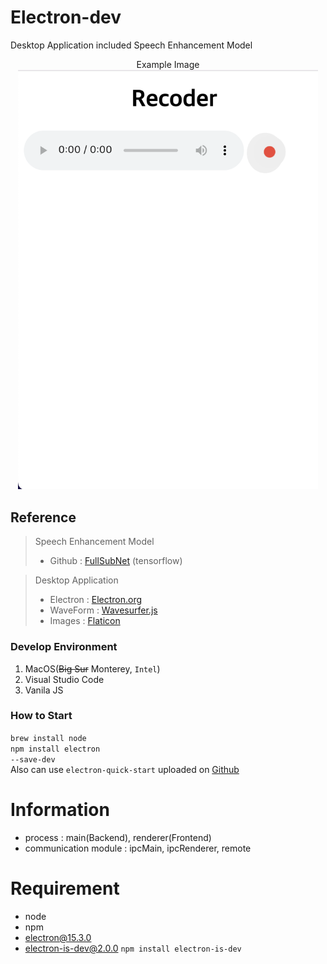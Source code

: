 # Electron-dev
Desktop Application included Speech Enhancement Model<br>

<p align="center">
    <span>Example Image</span><br>
    <img src="./assets/images/demo1.png" alt="demo image" width="480px">
</p>

## Reference
> Speech Enhancement Model<br>
> - Github : <a href="https://github.com/haoxiangsnr/FullSubNet" target="_blank">FullSubNet</a> (tensorflow)<br> 

> Desktop Application<br>
> - Electron : <a href="https://www.electronjs.org" target="_blank">Electron.org</a><br>
> - WaveForm : <a href="https://wavesurfer-js.org/" target="_black">Wavesurfer.js</a>
> - Images : <a href="https://www.flaticon.com/" target="_blank">Flaticon</a>

### Develop Environment
1. MacOS(~~Big Sur~~ Monterey, <code>Intel</code>)
2. Visual Studio Code
3. Vanila JS

### How to Start
<code>brew install node</code><br>
<code>npm install electron --save-dev</code><br>
Also can use <code>electron-quick-start</code> uploaded on <a href="https://github.com/electron/electron-quick-start" target="_blank">Github</a>

# Information
- process : main(Backend), renderer(Frontend)
- communication module : ipcMain, ipcRenderer, remote

# Requirement
- node
- npm
- electron@15.3.0
- electron-is-dev@2.0.0 <code>npm install electron-is-dev</code>